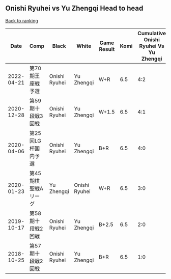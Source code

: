 ## Onishi Ryuhei vs Yu Zhengqi Head to head

[Back to ranking](../../index.md)




| **Date** | **Comp** | **Black** | **White** | **Game Result** | **Komi** | **Cumulative Onishi Ryuhei Vs Yu Zhengqi** | **Onishi Ryuhei Streak** | **Yu Zhengqi Streak** | 
| --- | --- | --- | --- | --- | --- | --- | --- | --- |
| 2022-04-21 | 第70期王座戦予選 | Onishi Ryuhei | Yu Zhengqi | W+R | 6.5 | 4:2 | 0 | 2 | 
| 2020-12-28 | 第59期十段戦3回戦 | Onishi Ryuhei | Yu Zhengqi | W+1.5 | 6.5 | 4:1 | 0 | 1 | 
| 2020-04-06 | 第25回LG杯国内予選 | Onishi Ryuhei | Yu Zhengqi | B+R | 6.5 | 4:0 | 4 | 0 | 
| 2020-01-23 | 第45期棋聖戦Aリーグ | Yu Zhengqi | Onishi Ryuhei | W+R | 6.5 | 3:0 | 3 | 0 | 
| 2019-10-17 | 第58期十段戦2回戦 | Onishi Ryuhei | Yu Zhengqi | B+2.5 | 6.5 | 2:0 | 2 | 0 | 
| 2018-10-25 | 第57期十段戦2回戦 | Onishi Ryuhei | Yu Zhengqi | B+R | 6.5 | 1:0 | 1 | 0 |




